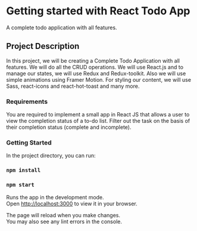 # Getting started with React Todo App

A complete todo application with all features.

## Project Description

In this project, we will be creating a Complete Todo Application with all features. We will do all the CRUD operations. We will use React.js and to manage our states, we will use Redux and Redux-toolkit. Also we will use simple animations using Framer Motion. For styling our content, we will use Sass, react-icons and react-hot-toast and many more.

### Requirements

You are required to implement a small app in React JS that allows a user to view the completion status of a to-do list. Filter out the task on the basis of their completion status (complete and incomplete).

### Getting Started

In the project directory, you can run:

### `npm install`

### `npm start`

Runs the app in the development mode.\
Open [http://localhost:3000](http://localhost:3000) to view it in your browser.

The page will reload when you make changes.\
You may also see any lint errors in the console.
